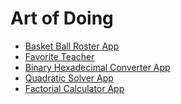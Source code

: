 # Art of Doing
- [Basket Ball Roster App](https://github.com/AvinashIkigai/Art-of-Doing/blob/main/BasketBallRoster.py)
-  [Favorite Teacher](https://github.com/AvinashIkigai/Art-of-Doing/blob/main/favteacher.py)
- [Binary Hexadecimal Converter App](https://github.com/AvinashIkigai/Art-of-Doing/blob/main/Binary_HexaDecimalConverterApp.py)
- [Quadratic Solver App]()
- [Factorial Calculator App]()